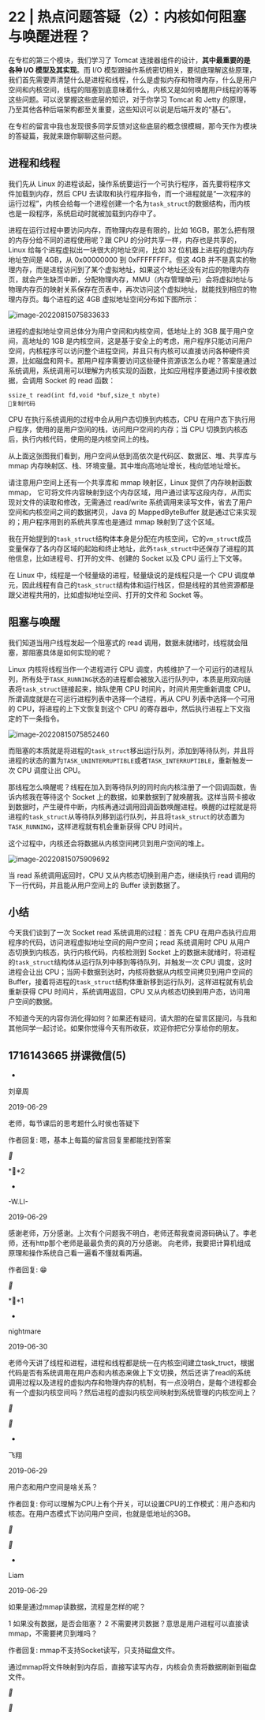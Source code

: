# 22 | 热点问题答疑（2）：内核如何阻塞与唤醒进程？

在专栏的第三个模块，我们学习了 Tomcat 连接器组件的设计，**其中最重要的是各种 I/O 模型及其实现**。而 I/O 模型跟操作系统密切相关，要彻底理解这些原理，我们首先需要弄清楚什么是进程和线程，什么是虚拟内存和物理内存，什么是用户空间和内核空间，线程的阻塞到底意味着什么，内核又是如何唤醒用户线程的等等这些问题。可以说掌握这些底层的知识，对于你学习 Tomcat 和 Jetty 的原理，乃至其他各种后端架构都至关重要，这些知识可以说是后端开发的“基石”。

在专栏的留言中我也发现很多同学反馈对这些底层的概念很模糊，那今天作为模块的答疑篇，我就来跟你聊聊这些问题。

## 进程和线程

我们先从 Linux 的进程谈起，操作系统要运行一个可执行程序，首先要将程序文件加载到内存，然后 CPU 去读取和执行程序指令，而一个进程就是“一次程序的运行过程”，内核会给每一个进程创建一个名为`task_struct`的数据结构，而内核也是一段程序，系统启动时就被加载到内存中了。

进程在运行过程中要访问内存，而物理内存是有限的，比如 16GB，那怎么把有限的内存分给不同的进程使用呢？跟 CPU 的分时共享一样，内存也是共享的，Linux 给每个进程虚拟出一块很大的地址空间，比如 32 位机器上进程的虚拟内存地址空间是 4GB，从 0x00000000 到 0xFFFFFFFF。但这 4GB 并不是真实的物理内存，而是进程访问到了某个虚拟地址，如果这个地址还没有对应的物理内存页，就会产生缺页中断，分配物理内存，MMU（内存管理单元）会将虚拟地址与物理内存页的映射关系保存在页表中，再次访问这个虚拟地址，就能找到相应的物理内存页。每个进程的这 4GB 虚拟地址空间分布如下图所示：

![image-20220815075833633](22%20%20%E7%83%AD%E7%82%B9%E9%97%AE%E9%A2%98%E7%AD%94%E7%96%91%EF%BC%882%EF%BC%89%EF%BC%9A%E5%86%85%E6%A0%B8%E5%A6%82%E4%BD%95%E9%98%BB%E5%A1%9E%E4%B8%8E%E5%94%A4%E9%86%92%E8%BF%9B%E7%A8%8B%EF%BC%9F.resource/image-20220815075833633.png)

进程的虚拟地址空间总体分为用户空间和内核空间，低地址上的 3GB 属于用户空间，高地址的 1GB 是内核空间，这是基于安全上的考虑，用户程序只能访问用户空间，内核程序可以访问整个进程空间，并且只有内核可以直接访问各种硬件资源，比如磁盘和网卡。那用户程序需要访问这些硬件资源该怎么办呢？答案是通过系统调用，系统调用可以理解为内核实现的函数，比如应用程序要通过网卡接收数据，会调用 Socket 的 read 函数：

```
ssize_t read(int fd,void *buf,size_t nbyte)
复制代码
```

CPU 在执行系统调用的过程中会从用户态切换到内核态，CPU 在用户态下执行用户程序，使用的是用户空间的栈，访问用户空间的内存；当 CPU 切换到内核态后，执行内核代码，使用的是内核空间上的栈。

从上面这张图我们看到，用户空间从低到高依次是代码区、数据区、堆、共享库与 mmap 内存映射区、栈、环境变量。其中堆向高地址增长，栈向低地址增长。

请注意用户空间上还有一个共享库和 mmap 映射区，Linux 提供了内存映射函数 mmap， 它可将文件内容映射到这个内存区域，用户通过读写这段内存，从而实现对文件的读取和修改，无需通过 read/write 系统调用来读写文件，省去了用户空间和内核空间之间的数据拷贝，Java 的 MappedByteBuffer 就是通过它来实现的；用户程序用到的系统共享库也是通过 mmap 映射到了这个区域。

我在开始提到的`task_struct`结构体本身是分配在内核空间，它的`vm_struct`成员变量保存了各内存区域的起始和终止地址，此外`task_struct`中还保存了进程的其他信息，比如进程号、打开的文件、创建的 Socket 以及 CPU 运行上下文等。

在 Linux 中，线程是一个轻量级的进程，轻量级说的是线程只是一个 CPU 调度单元，因此线程有自己的`task_struct`结构体和运行栈区，但是线程的其他资源都是跟父进程共用的，比如虚拟地址空间、打开的文件和 Socket 等。

## 阻塞与唤醒

我们知道当用户线程发起一个阻塞式的 read 调用，数据未就绪时，线程就会阻塞，那阻塞具体是如何实现的呢？

Linux 内核将线程当作一个进程进行 CPU 调度，内核维护了一个可运行的进程队列，所有处于`TASK_RUNNING`状态的进程都会被放入运行队列中，本质是用双向链表将`task_struct`链接起来，排队使用 CPU 时间片，时间片用完重新调度 CPU。所谓调度就是在可运行进程列表中选择一个进程，再从 CPU 列表中选择一个可用的 CPU，将进程的上下文恢复到这个 CPU 的寄存器中，然后执行进程上下文指定的下一条指令。

![image-20220815075852460](22%20%20%E7%83%AD%E7%82%B9%E9%97%AE%E9%A2%98%E7%AD%94%E7%96%91%EF%BC%882%EF%BC%89%EF%BC%9A%E5%86%85%E6%A0%B8%E5%A6%82%E4%BD%95%E9%98%BB%E5%A1%9E%E4%B8%8E%E5%94%A4%E9%86%92%E8%BF%9B%E7%A8%8B%EF%BC%9F.resource/image-20220815075852460.png)

而阻塞的本质就是将进程的`task_struct`移出运行队列，添加到等待队列，并且将进程的状态的置为`TASK_UNINTERRUPTIBLE`或者`TASK_INTERRUPTIBLE`，重新触发一次 CPU 调度让出 CPU。

那线程怎么唤醒呢？线程在加入到等待队列的同时向内核注册了一个回调函数，告诉内核我在等待这个 Socket 上的数据，如果数据到了就唤醒我。这样当网卡接收到数据时，产生硬件中断，内核再通过调用回调函数唤醒进程。唤醒的过程就是将进程的`task_struct`从等待队列移到运行队列，并且将`task_struct`的状态置为`TASK_RUNNING`，这样进程就有机会重新获得 CPU 时间片。

这个过程中，内核还会将数据从内核空间拷贝到用户空间的堆上。

![image-20220815075909692](22%20%20%E7%83%AD%E7%82%B9%E9%97%AE%E9%A2%98%E7%AD%94%E7%96%91%EF%BC%882%EF%BC%89%EF%BC%9A%E5%86%85%E6%A0%B8%E5%A6%82%E4%BD%95%E9%98%BB%E5%A1%9E%E4%B8%8E%E5%94%A4%E9%86%92%E8%BF%9B%E7%A8%8B%EF%BC%9F.resource/image-20220815075909692.png)

当 read 系统调用返回时，CPU 又从内核态切换到用户态，继续执行 read 调用的下一行代码，并且能从用户空间上的 Buffer 读到数据了。

## 小结

今天我们谈到了一次 Socket read 系统调用的过程：首先 CPU 在用户态执行应用程序的代码，访问进程虚拟地址空间的用户空间；read 系统调用时 CPU 从用户态切换到内核态，执行内核代码，内核检测到 Socket 上的数据未就绪时，将进程的`task_struct`结构体从运行队列中移到等待队列，并触发一次 CPU 调度，这时进程会让出 CPU；当网卡数据到达时，内核将数据从内核空间拷贝到用户空间的 Buffer，接着将进程的`task_struct`结构体重新移到运行队列，这样进程就有机会重新获得 CPU 时间片，系统调用返回，CPU 又从内核态切换到用户态，访问用户空间的数据。

不知道今天的内容你消化得如何？如果还有疑问，请大胆的在留言区提问，与我和其他同学一起讨论。如果你觉得今天有所收获，欢迎你把它分享给你的朋友。

## 1716143665 拼课微信(5)

- 

  刘章周

  2019-06-29

  老师，每节课后的思考题什么时侯也答疑下

  作者回复: 嗯，基本上每篇的留言回复里都能找到答案

  **

  **2

- 

  -W.LI-

  2019-06-29

  感谢老师，万分感谢。上次有个问题我不明白，老师还帮我查阅源码确认了。李老师，还有http那个老师是最最负责的真的万分感谢。
  向老师，我要把计算机组成原理和操作系统自己看一遍看不懂就看两遍。

  作者回复: 😁

  **

  **1

- 

  nightmare

  2019-06-30

  老师今天讲了线程和进程，进程和线程都是统一在内核空间建立task_truct，根据代码是否有系统调用在用户态和内核态来做上下文切换，然后还讲了read的系统调用过程以及进程的虚拟内存和物理内存的机制，有一点没明白，是每个进程都会有一个虚拟内核空间吗？然后进程的虚拟内核空间映射到系统管理的内核空间上？

  **

  **

- 

  飞翔

  2019-06-29

  用户态和用户空间是啥关系？

  作者回复: 你可以理解为CPU上有个开关，可以设置CPU的工作模式：用户态和内核态。在用户态模式下访问用户空间，也就是低地址的3GB。

  **

  **

- 

  Liam

  2019-06-29

  如果是通过mmap读数据，流程是怎样的呢？

  1 如果没有数据，是否会阻塞？
  2 不需要拷贝数据？意思是用户进程可以直接读mmap，不需要拷贝到堆吗？

  作者回复: mmap不支持Socket读写，只支持磁盘文件。

  通过mmap将文件映射到内存后，直接写读写内存，内核会负责将数据刷新到磁盘文件。

  **

  **